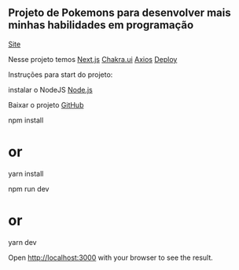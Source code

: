 ## Projeto de Pokemons para desenvolver mais minhas habilidades em programação 
[Site](https://www.mmdev.com.br)

Nesse projeto temos 
[Next.js](https://nextjs.org/)
[Chakra.ui](https://chakra-ui.com/)
[Axios](https://axios-http.com/ptbr/)
[Deploy](https://vercel.com/)

Instruções para start do projeto:

instalar o NodeJS
[Node.js](https://nodejs.org/en/download/)

Baixar o projeto
[GitHub](https://github.com/MMarcelo-Rodrigues)

npm install
# or
yarn install

npm run dev
# or
yarn dev

Open [http://localhost:3000](http://localhost:3000) with your browser to see the result.





